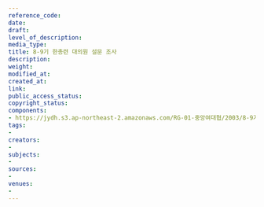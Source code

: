 ```yaml
---
reference_code: 
date: 
draft: 
level_of_description: 
media_type: 
title: 8-9기 한총련 대의원 설문 조사
description: 
weight: 
modified_at: 
created_at: 
link: 
public_access_status: 
copyright_status: 
components:
- https://jydh.s3.ap-northeast-2.amazonaws.com/RG-01-중앙여대협/2003/8-9기+한총련+대의원+설문+조사.pdf
tags:
- 
creators:
- 
subjects:
- 
sources:
- 
venues:
- 
---
```

